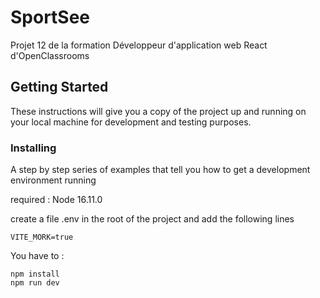# SportSee

Projet 12 de la formation Développeur d'application web React d'OpenClassrooms

## Getting Started

These instructions will give you a copy of the project up and running on
your local machine for development and testing purposes.

### Installing

A step by step series of examples that tell you how to get a development
environment running

required : Node 16.11.0

create a file .env in the root of the project and add the following lines

    VITE_MORK=true

You have to : 

    npm install
    npm run dev

